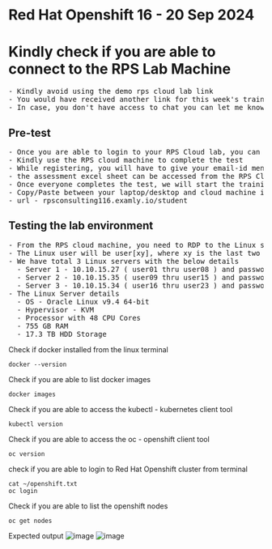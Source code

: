 # Red Hat Openshift 16 - 20 Sep 2024

# Kindly check if you are able to connect to the RPS Lab Machine
<pre>
- Kindly avoid using the demo rps cloud lab link
- You would have received another link for this week's training
- In case, you don't have access to chat you can let me know your RPS Cloud user, I'll login and check
</pre>

## Pre-test
<pre>
- Once you are able to login to your RPS Cloud lab, you can start your pre-test
- Kindly use the RPS cloud machine to complete the test
- While registering, you will have to give your email-id mentioned in the Assessment Excel sheet
- the assessment excel sheet can be accessed from the RPS Cloud machine desktop
- Once everyone completes the test, we will start the training
- Copy/Paste between your laptop/desktop and cloud machine is disabled as per your Bank policy
- url - rpsconsulting116.examly.io/student
</pre>

## Testing the lab environment
<pre>
- From the RPS cloud machine, you need to RDP to the Linux server assigned to you
- The Linux user will be user[xy], where xy is the last two digits of your RPS Cloud user
- We have total 3 Linux servers with the below details
  - Server 1 - 10.10.15.27 ( user01 thru user08 ) and password is rps@12345
  - Server 2 - 10.10.15.35 ( user09 thru user15 ) and password is rps@12345
  - Server 3 - 10.10.15.34 ( user16 thru user23 ) and password is rps@12345
- The Linux Server details 
  - OS - Oracle Linux v9.4 64-bit 
  - Hypervisor - KVM
  - Processor with 48 CPU Cores
  - 755 GB RAM
  - 17.3 TB HDD Storage
</pre>

Check if docker installed from the linux terminal
```
docker --version
```

Check if you are able to list docker images
```
docker images
```

Check if you are able to access the kubectl - kubernetes client tool
```
kubectl version
```

Check if you are able to access the oc - openshift client tool
```
oc version
```

check if you are able to login to Red Hat Openshift cluster from terminal
```
cat ~/openshift.txt
oc login 
```

Check if you are able to list the openshift nodes
```
oc get nodes
```

Expected output
![image](https://github.com/user-attachments/assets/3902be69-44a5-441f-99de-ade85eb55b2a)
![image](https://github.com/user-attachments/assets/0916077f-9908-46cf-bacb-6aeef7d8d45f)
